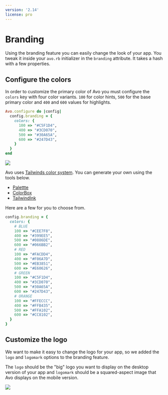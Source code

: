 ```yaml
---
version: '2.14'
license: pro
---
```


# Branding

Using the branding feature you can easily change the look of your app. You tweak it inside your `avo.rb` initializer in the `branding` attribute. It takes a hash with a few properties.

## Configure the colors

In order to customize the primary color of Avo you must configure the `colors` key with four color variants. `100` for color hints, `500` for the base primary color and `400` and `600` values for highlights.

```ruby
Avo.configure do |config|
  config.branding = {
    colors: {
      100 => "#C5F1D4",
      400 => "#3CD070",
      500 => "#30A65A",
      600 => "#247D43",
    }
  }
end
```

![](/assets/img/branding/green.jpg)


Avo uses [Tailwinds color system](https://tailwindcss.com/docs/customizing-colors). You can generate your own using the tools below.

 - [Palettte](https://palettte.app/)
 - [ColorBox](https://colorbox.io/)
 - [TailwindInk](https://tailwind.ink/)

Here are a few for you to choose from.

```ruby
config.branding = {
  colors: {
    # BLUE
    100 => "#CEE7F8",
    400 => "#399EE5",
    500 => "#0886DE",
    600 => "#066BB2",
    # RED
    100 => "#FACDD4",
    400 => "#F06A7D",
    500 => "#EB3851",
    600 => "#E60626",
    # GREEN
    100 => "#C5F1D4",
    400 => "#3CD070",
    500 => "#30A65A",
    600 => "#247D43",
    # ORANGE
    100 => "#FFECCC",
    400 => "#FFB435",
    500 => "#FFA102",
    600 => "#CC8102",
  }
}
```

## Customize the logo

We want to make it easy to change the logo for your app, so we added the `logo` and `logomark` options to the branding feature.

The `logo` should be the "big" logo you want to display on the desktop version of your app and `logomark` should be a squared-aspect image that Avo displays on the mobile version.

![](/assets/img/branding/logomark.gif)
